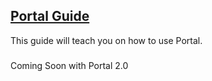## [Portal Guide](accent://)

This guide will teach you on how to use Portal.

###

Coming Soon with Portal 2.0

